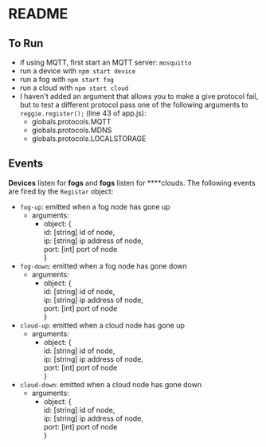 # README

## To Run
- if using MQTT, first start an MQTT server: `mosquitto`  
- run a device with `npm start device`
- run a fog with `npm start fog`
- run a cloud with `npm start cloud`
- I haven't added an argument that allows you to make a give protocol fail, but to test a different protocol pass one of the following arguments to `reggie.register();` (line 43 of app.js):  
    - globals.protocols.MQTT
    - globals.protocols.MDNS
    - globals.protocols.LOCALSTORAGE

## Events
**Devices** listen for **fogs** and **fogs** listen for ****clouds. The following events are fired by the `Registar` object:  
- `fog-up`: emitted when a fog node has gone up
    - arguments:
        - object: {  
            id: [string] id of node,  
            ip: [string] ip address of node,  
            port: [int] port of node  
        }  
- `fog-down`: emitted when a fog node has gone down  
    - arguments:  
        - object: {  
            id: [string] id of node,  
            ip: [string] ip address of node,  
            port: [int] port of node  
        }  
- `cloud-up`: emitted when a cloud node has gone up  
    - arguments:  
        - object: {  
            id: [string] id of node,  
            ip: [string] ip address of node,  
            port: [int] port of node  
        }  
- `cloud-down`: emitted when a cloud node has gone down  
    - arguments:  
        - object: {  
            id: [string] id of node,  
            ip: [string] ip address of node,  
            port: [int] port of node  
        }  
